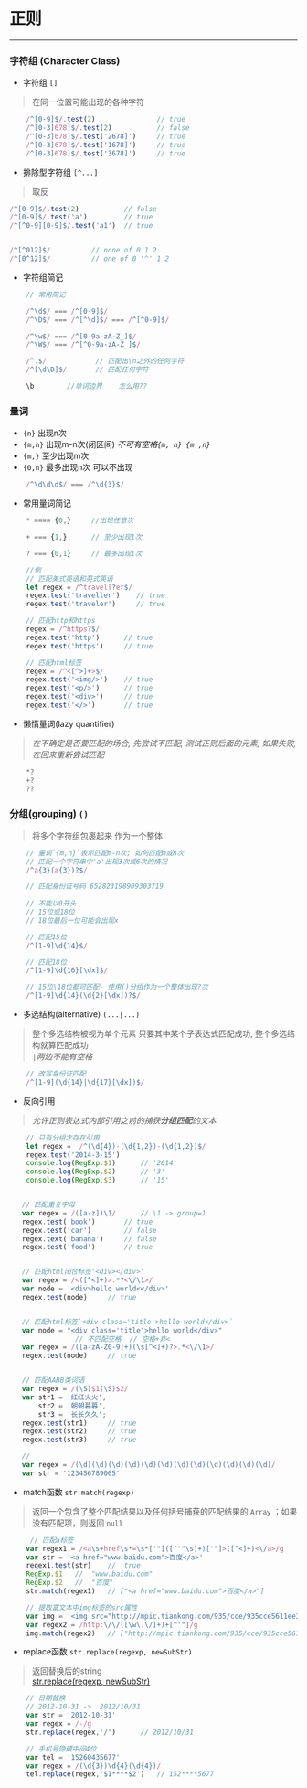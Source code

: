 # 正则
---------------------------------
### 字符组 (Character Class)
- 字符组 `[]`
> 在同一位置可能出现的各种字符    
```js
    /^[0-9]$/.test(2)               // true
    /^[0-3]678]$/.test(2)           // false
    /^[0-3]678]$/.test('2678]')     // true
    /^[0-3]678]$/.test('1678]')     // true
    /^[0-3]678]$/.test('3678]')     // true

```

- 排除型字符组 `[^...]`     
> 取反
```js
/^[0-9]$/.test(2)           // false
/^[0-9]$/.test('a')         // true
/^[^0-9][0-9]$/.test('a1')  // true


/^[^012]$/          // none of 0 1 2
/^[0^12]$/          // one of 0 '^' 1 2
```


- 字符组简记
```js
    // 常用简记

    /^\d$/ === /^[0-9]$/
    /^\D$/ === /^[^\d]$/ === /^[^0-9]$/

    /^\w$/ === /^[0-9a-zA-Z_]$/
    /^\W$/ === /^[^0-9a-zA-Z_]$/

    /^.$/            // 匹配出\n之外的任何字符
    /^[\d\D]$/       // 匹配任何字符

    \b        //单词边界    怎么用??
```


### 量词
- `{n}`     出现n次        
- `{m,n}`   出现m-n次(闭区间) *不可有空格`{m, n} {m ,n}`*  
- `{m,}`    至少出现m次      
- `{0,n}`   最多出现n次 可以不出现
```js
    /^\d\d\d$/ === /^\d{3}$/    
```

- 常用量词简记
```js
    * ==== {0,}     //出现任意次

    + === {1,}      // 至少出现1次

    ? === {0,1}     // 最多出现1次

    //例
    // 匹配美式英语和英式英语
    let regex = /^travell?er$/
    regex.test('traveller')    // true
    regex.test('traveler')     // true

    // 匹配http和https
    regex = /^https?$/
    regex.test('http')      // true
    regex.test('https')     // true

    // 匹配html标签
    regex = /^<[^>]+>$/
    regex.test('<img/>')    // true
    regex.test('<p/>')      // true
    regex.test('<div>')     // true
    regex.test('</>')       // true
```

- 懒惰量词(lazy quantifier)
> *在不确定是否要匹配的场合, 先尝试不匹配, 测试正则后面的元素, 如果失败, 在回来重新尝试匹配* 
```js
    *?
    +?
    ??
```

### 分组(grouping) `()`
> 将多个字符组包裹起来 作为一个整体

```js
    // 量词`{m,n}`表示匹配m-n次; 如何匹配m或n次
    // 匹配一个字符串中'a'出现3次或6次的情况
    /^a{3}(a{3})?$/

    // 匹配身份证号码 652823198909303719
    
    // 不能以0开头
    // 15位或18位
    // 18位最后一位可能会出现x

    // 匹配15位
    /^[1-9]\d{14}$/

    // 匹配18位
    /^[1-9]\d{16}[\dx]$/

    // 15位\18位都可匹配- 使用()分组作为一个整体出现?次
    /^[1-9]\d{14}(\d{2}[\dx])?$/

```

- 多选结构(alternative) `(...|...)`    
> 整个多选结构被视为单个元素 只要其中某个子表达式匹配成功, 整个多选结构就算匹配成功    
> *`|`两边不能有空格*    
```js
    // 改写身份证匹配
    /^[1-9](\d{14}|\d{17}[\dx])$/
```

- 反向引用
> *允许正则表达式内部引用之前的捕获**分组匹配**的文本*
```js
    // 只有分组才存在引用
    let regex =  /^(\d{4})-(\d{1,2})-(\d{1,2})$/
    regex.test('2014-3-15')
    console.log(RegExp.$1)      // '2014'
    console.log(RegExp.$2)      // '3'
    console.log(RegExp.$3)      // '15'


   // 匹配重复字母
   var regex = /([a-z])\1/      // \1 -> group=1
   regex.test('book')       // true
   regex.test('car')        // false
   regex.text('banana')     // false
   regex.test('food')       // true


   // 匹配html闭合标签'<div></div>'
   var regex = /<([^<]+)>.*?<\/\1>/
   var node = '<div>hello world<</div>'
   regex.test(node)     // true


   // 匹配html标签`<div class='title'>hello world</div>`
   var node = "<div class='title'>hello world</div>"
                // 不匹配空格  // 空格+非<
   var regex = /([a-zA-Z0-9]+)(\s[^<]+)?>.*<\/\1>/
   regex.test(node)     // true


   // 匹配AABB类词语
   var regex = /(\S)$1(\S)$2/
   var str1 = '红红火火',
       str2 = '朝朝暮暮',
       str3 = '长长久久';
   regex.test(str1)     // true    
   regex.test(str2)     // true
   regex.test(str3)     // true

   // 
   var regex = /(\d)(\d)(\d)(\d)(\d)(\d)(\d)(\d)(\d)(\d)(\d)(\d)/
   var str = '123456789065' 

```

- match函数 `str.match(regexp)`    
>  返回一个包含了整个匹配结果以及任何括号捕获的匹配结果的 `Array` ；如果没有匹配项，则返回 `null`
```js
     // 匹配a标签
    var regex1 = /<a\s+href\s*=\s*['"]([^'"\s]+)['"]>([^<]+)<\/a>/g
    var str = '<a href="www.baidu.com">百度</a>'
    regex1.test(str)    //  true
    RegExp.$1   //  "www.baidu.com"
    RegExp.$2   //  "百度"
    str.match(regex1)   // ["<a href="www.baidu.com">百度</a>"]

    // 提取富文本中img标签的src属性
    var img = '<img src="http://mpic.tiankong.com/935/cce/935cce5611ee35530947666ef1201206/640.jpg"><img src="http://mpic.tiankong.com/93a/044/93a0449f72bffef31df4cca9017fa8af/640.jpg"><img src = "http://mpic.tiankong.com/0e8/9b0/0e89b0b5eb676ad004b103c0caeda066/640.jpg">'
    var regex2 = /http:\/\/([\w\.\/]+)+[^'"]/g
    img.match(regex2)   // ["http://mpic.tiankong.com/935/cce/935cce5611ee35530947666ef1201206/640.jpg", "http://mpic.tiankong.com/93a/044/93a0449f72bffef31df4cca9017fa8af/640.jpg", "http://mpic.tiankong.com/0e8/9b0/0e89b0b5eb676ad004b103c0caeda066/640.jpg"]

```

- replace函数 `str.replace(regexp, newSubStr)`    
> 返回替换后的string                  
>[str.replace(regexp, newSubStr)](https://developer.mozilla.org/zh-CN/docs/Web/JavaScript/Reference/Global_Objects/String/replace)
```js
    // 日期替换
    // 2012-10-31 ->  2012/10/31
    var str = '2012-10-31'
    var regex = /-/g
    str.replace(regex,'/')      // 2012/10/31

    // 手机号隐藏中间4位
    var tel = '15260435677'
    var regex = /(\d{3})\d{4}(\d{4})/
    tel.replace(regex,'$1****$2')   // 152****5677
```